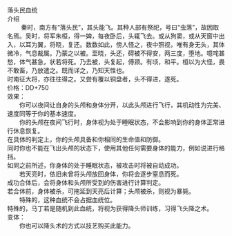 <title>落头民血统</title>
<meta name="GENERATOR" content="WinCHM">
<meta http-equiv="Content-Type" content="text/html; charset=gb2312">
<br>落头民血统
<br>介绍
<br>　　 秦时，南方有“落头民”，其头能飞。其种人部有祭祀，号曰“虫落”，故因取名焉。吴时，将军朱桓，得一婢，每夜卧后，头辄飞去。或从狗窦，或从天窗中出入，以耳为翼，将晓，复还。数数如此，傍人怪之，夜中照视，唯有身无头，其体微冷，气息裁属。乃蒙之以被。至晓，头还，碍被不得安，两三度，堕地。噫咤甚愁，体气甚急，状若将死。乃去被，头复起，傅颈。有顷，和平。桓以为大怪，畏不敢畜，乃放遣之。既而详之，乃知天性也。
<br>    时南征大将，亦往往得之。又尝有覆以铜盘者，头不得进，遂死。
<br>价格：DD+750
<br>效果：
<br>　　你可以夜间让自身的头颅和身体分开，以此头颅进行飞行，其机动性为完美、速度同等于你的基本速度。
<br>　　你的头颅在夜间飞行时，身体视为处于睡眠状态，不会影响到你的身体正常进行休息恢复。
<br>    在具体的判定上，你的头颅具备和你相同的生命值和防御。
<br>    同时你也不能在飞出头颅的状态下，使用其他任何需要身体的能力，例如说进行格挡。
<br>    如同之前所述，你身体的处于睡眠状态，被攻击时将被自动成功。
<br>　　若天亮时，依旧未曾将头颅放回身体，你将会逐步窒息而死。
<br>    成功合体后，会将身体和头颅所受到的伤害进行计算判定。
<br>    若合体前，身体被杀，可拖延到天亮后计算；头颅被杀，则视为暴毙。
<br>　　特殊的，这种血统不会占据血统位。
<br>    特殊的，马丁若是随机到此血统，将视为获得降头师训练，习得飞头降之术。
<br>变体：
<br>　　你也可以降头术的方式以技艺购买此能力。
<br>